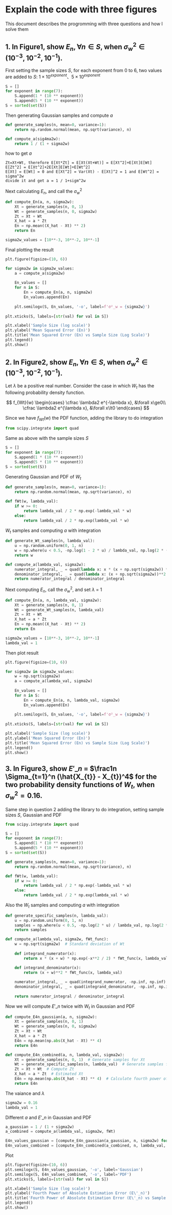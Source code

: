 # Explain the code with three figures

This document describes the progromming with three questions and how I solve them

## 1. In Figure1, show $E_{n}, \forall n \in S$, when $\sigma^{2}_{w}∈ (10^{-3}, 10^{-2}, 10^{-1}).$

First setting the sample sizes $S$, for each exponent from 0 to 6, two values are added to $S$: $1\times10^{exponent} 、
5\times10^{exponent}$
```python
S = []
for exponent in range(7):
    S.append(1 * (10 ** exponent))
    S.append(5 * (10 ** exponent))
S = sorted(set(S))
```
Then generating Gaussian samples and compute $a$
```python
def generate_samples(n, mean=0, variance=1):
    return np.random.normal(mean, np.sqrt(variance), n)

def compute_a(sig4ma2w):
    return 1 / (1 + sigma2w)
```
how to get $a$
```
Zt=Xt+Wt, therefore E[Xt*Zt] = E[Xt(Xt+Wt)] = E[Xt^2]+E[Xt]E[Wt]
E[Zt^2] = E[Xt^2]+2E[Xt]E[Wt]+E[Wt^2]
E[Xt] = E[Wt] = 0 and E[Xt^2] = Var(Xt) - E[Xt]^2 = 1 and E[Wt^2] = sigma^2w
divide it and get a = 1 / 1+sigm^2w
```
Next calculating $E_{n}$, and call the $\sigma^{2}_{w}$
```python
def compute_En(a, n, sigma2w):
    Xt = generate_samples(n, 0, 1)
    Wt = generate_samples(n, 0, sigma2w) 
    Zt = Xt + Wt
    X_hat = a * Zt
    En = np.mean((X_hat - Xt) ** 2)
    return En

sigma2w_values = [10**-3, 10**-2, 10**-1]
```
Final plotting the result
```python
plt.figure(figsize=(10, 6))

for sigma2w in sigma2w_values:
    a = compute_a(sigma2w)
    
    En_values = []
    for n in S:
        En = compute_En(a, n, sigma2w)
        En_values.append(En)
    
    plt.semilogx(S, En_values, '-o', label=f'σ²_w = {sigma2w}')
    
plt.xticks(S, labels=[str(val) for val in S])

plt.xlabel('Sample Size (log scale)')
plt.ylabel('Mean Squared Error (En)')
plt.title('Mean Squared Error (En) vs Sample Size (Log Scale)')
plt.legend()
plt.show()
```

## 2. In Figure2, show $E_{n}, \forall n \in S$, when $\sigma^{2}_{w}∈ (10^{-3}, 10^{-2}, 10^{-1}).$
Let $\lambda$ be a positive real number. Consider the case in which $W_{t}$ has the following probability density function.

$$
f_{Wt}(w)
\begin{cases}
\cfrac \lambda2 e^{-\lambda x}, &\forall x\ge0\\
\cfrac \lambda2 e^{\lambda x}, &\forall x\lt0
\end{cases}
$$

Since we have $f_{Wt}(w)$ the PDF function, adding the library to do integration
```python
from scipy.integrate import quad
```
Same as above with the sample sizes $S$
```python
S = []
for exponent in range(7):
    S.append(1 * (10 ** exponent))
    S.append(5 * (10 ** exponent))
S = sorted(set(S))
```
Generating Gaussian and PDF of $W_{t}$
```python
def generate_samples(n, mean=0, variance=1):
    return np.random.normal(mean, np.sqrt(variance), n)

def fWt(w, lambda_val):
    if w >= 0:
        return lambda_val / 2 * np.exp(-lambda_val * w)
    else:
        return lambda_val / 2 * np.exp(lambda_val * w)
```

$W_{t}$ samples and computing $a$ with integration
```python
def generate_Wt_samples(n, lambda_val):
    u = np.random.uniform(0, 1, n)
    w = np.where(u < 0.5, -np.log(1 - 2 * u) / lambda_val, np.log(2 * (u - 0.5)) / lambda_val)
    return w

def compute_a(lambda_val, sigma2w):
    numerator_integral, _ = quad(lambda x: x * (x + np.sqrt(sigma2w)) * np.exp(-x**2 / 2) * fWt(x, lambda_val), -np.inf, np.inf)
    denominator_integral, _ = quad(lambda x: (x + np.sqrt(sigma2w))**2 * fWt(x, lambda_val), -np.inf, np.inf)
    return numerator_integral / denominator_integral
```
Next computing $E_{n}$, call the $\sigma^{2}_{w}$, and set $\lambda$ = 1
```python
def compute_En(a, n, lambda_val, sigma2w):
    Xt = generate_samples(n, 0, 1)
    Wt = generate_Wt_samples(n, lambda_val)
    Zt = Xt + Wt
    X_hat = a * Zt
    En = np.mean((X_hat - Xt) ** 2)
    return En

sigma2w_values = [10**-3, 10**-2, 10**-1]
lambda_val = 1
```
Then plot result
```python
plt.figure(figsize=(10, 6))

for sigma2w in sigma2w_values:
    w = np.sqrt(sigma2w)
    a = compute_a(lambda_val, sigma2w)
    
    En_values = []
    for n in S:
        En = compute_En(a, n, lambda_val, sigma2w)
        En_values.append(En)
    
    plt.semilogx(S, En_values, '-o', label=f'σ²_w = {sigma2w}')
    
plt.xticks(S, labels=[str(val) for val in S])

plt.xlabel('Sample Size (log scale)')
plt.ylabel('Mean Squared Error (En)')
plt.title('Mean Squared Error (En) vs Sample Size (Log Scale)')
plt.legend()
plt.show()
```
## 3. In Figure3, show $E'\_{n}$ = $\frac1n \Sigma_{t=1}^n (\hat{X_{t}} - X_{t})^4$ for the two probability density functions of $W_{t}$, when $\sigma^{2}_{w}= 0.16.$
Same step in question 2 adding the library to do integration, setting sample sizes $S$, Gaussian and PDF
```python
from scipy.integrate import quad

S = []
for exponent in range(7):
    S.append(1 * (10 ** exponent))
    S.append(5 * (10 ** exponent))
S = sorted(set(S))

def generate_samples(n, mean=0, variance=1):
    return np.random.normal(mean, np.sqrt(variance), n)

def fWt(w, lambda_val):
    if w >= 0:
        return lambda_val / 2 * np.exp(-lambda_val * w)
    else:
        return lambda_val / 2 * np.exp(lambda_val * w)
```
Also the $W_{t}$ samples and computing $a$ with integration
```python
def generate_specific_samples(n, lambda_val):
    u = np.random.uniform(0, 1, n)
    samples = np.where(u < 0.5, -np.log(2 * u) / lambda_val, np.log(2 * (1 - u)) / lambda_val)
    return samples

def compute_a(lambda_val, sigma2w, fWt_func):
    w = np.sqrt(sigma2w)  # Standard deviation of Wt
    
    def integrand_numerator(x):
        return x * (x + w) * np.exp(-x**2 / 2) * fWt_func(x, lambda_val)

    def integrand_denominator(x):
        return (x + w)**2 * fWt_func(x, lambda_val)
    
    numerator_integral, _ = quad(integrand_numerator, -np.inf, np.inf)
    denominator_integral, _ = quad(integrand_denominator, -np.inf, np.inf)
    
    return numerator_integral / denominator_integral
```
Now we will compute $E'\_{n}$ twice with $W_{t}$ in Gaussian and PDF
```python
def compute_E4n_gaussian(a, n, sigma2w):
    Xt = generate_samples(n, 0, 1)
    Wt = generate_samples(n, 0, sigma2w)
    Zt = Xt + Wt
    X_hat = a * Zt
    E4n = np.mean(np.abs(X_hat - Xt) ** 4)
    return E4n

def compute_E4n_combined(a, n, lambda_val, sigma2w):
    Xt = generate_samples(n, 0, 1)  # Generate samples for Xt
    Wt = generate_specific_samples(n, lambda_val)  # Generate samples for Wt from specific distribution
    Zt = Xt + Wt  # Compute Zt
    X_hat = a * Zt  # Estimated Xt
    E4n = np.mean(np.abs(X_hat - Xt) ** 4)  # Calculate fourth power of absolute estimation error and then take mean
    return E4n
```
The vaiance and $\lambda$
```python
sigma2w = 0.16
lambda_val = 1
```
Different $a$ and $E'\_{n}$ in Gaussian and PDF
```python
a_gaussian = 1 / (1 + sigma2w)
a_combined = compute_a(lambda_val, sigma2w, fWt)

E4n_values_gaussian = [compute_E4n_gaussian(a_gaussian, n, sigma2w) for n in S]
E4n_values_combined = [compute_E4n_combined(a_combined, n, lambda_val, sigma2w) for n in S]
```
Plot
```python
plt.figure(figsize=(10, 6))
plt.semilogx(S, E4n_values_gaussian, '-o', label='Gaussian')
plt.semilogx(S, E4n_values_combined, '-o', label='PDF')
plt.xticks(S, labels=[str(val) for val in S])

plt.xlabel('Sample Size (log scale)')
plt.ylabel('Fourth Power of Absolute Estimation Error (E\'_n)')
plt.title('Fourth Power of Absolute Estimation Error (E\'_n) vs Sample Size (Log Scale)')
plt.legend()
plt.show()
```
